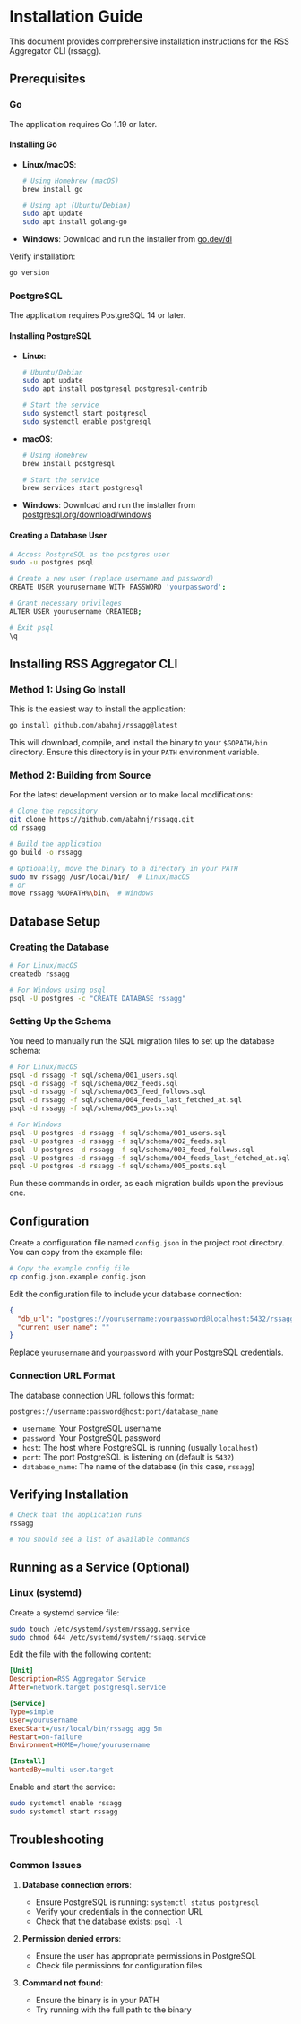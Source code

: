 # Installation Guide

This document provides comprehensive installation instructions for the RSS Aggregator CLI (rssagg).

## Prerequisites

### Go

The application requires Go 1.19 or later.

#### Installing Go

- **Linux/macOS**:
  ```bash
  # Using Homebrew (macOS)
  brew install go

  # Using apt (Ubuntu/Debian)
  sudo apt update
  sudo apt install golang-go
  ```

- **Windows**:
  Download and run the installer from [go.dev/dl](https://go.dev/dl/)

Verify installation:
```bash
go version
```

### PostgreSQL

The application requires PostgreSQL 14 or later.

#### Installing PostgreSQL

- **Linux**:
  ```bash
  # Ubuntu/Debian
  sudo apt update
  sudo apt install postgresql postgresql-contrib

  # Start the service
  sudo systemctl start postgresql
  sudo systemctl enable postgresql
  ```

- **macOS**:
  ```bash
  # Using Homebrew
  brew install postgresql

  # Start the service
  brew services start postgresql
  ```

- **Windows**:
  Download and run the installer from [postgresql.org/download/windows](https://www.postgresql.org/download/windows/)

#### Creating a Database User

```bash
# Access PostgreSQL as the postgres user
sudo -u postgres psql

# Create a new user (replace username and password)
CREATE USER yourusername WITH PASSWORD 'yourpassword';

# Grant necessary privileges
ALTER USER yourusername CREATEDB;

# Exit psql
\q
```

## Installing RSS Aggregator CLI

### Method 1: Using Go Install

This is the easiest way to install the application:

```bash
go install github.com/abahnj/rssagg@latest
```

This will download, compile, and install the binary to your `$GOPATH/bin` directory. Ensure this directory is in your `PATH` environment variable.

### Method 2: Building from Source

For the latest development version or to make local modifications:

```bash
# Clone the repository
git clone https://github.com/abahnj/rssagg.git
cd rssagg

# Build the application
go build -o rssagg

# Optionally, move the binary to a directory in your PATH
sudo mv rssagg /usr/local/bin/  # Linux/macOS
# or
move rssagg %GOPATH%\bin\  # Windows
```

## Database Setup

### Creating the Database

```bash
# For Linux/macOS
createdb rssagg

# For Windows using psql
psql -U postgres -c "CREATE DATABASE rssagg"
```

### Setting Up the Schema

You need to manually run the SQL migration files to set up the database schema:

```bash
# For Linux/macOS
psql -d rssagg -f sql/schema/001_users.sql
psql -d rssagg -f sql/schema/002_feeds.sql
psql -d rssagg -f sql/schema/003_feed_follows.sql
psql -d rssagg -f sql/schema/004_feeds_last_fetched_at.sql
psql -d rssagg -f sql/schema/005_posts.sql

# For Windows
psql -U postgres -d rssagg -f sql/schema/001_users.sql
psql -U postgres -d rssagg -f sql/schema/002_feeds.sql
psql -U postgres -d rssagg -f sql/schema/003_feed_follows.sql
psql -U postgres -d rssagg -f sql/schema/004_feeds_last_fetched_at.sql
psql -U postgres -d rssagg -f sql/schema/005_posts.sql
```

Run these commands in order, as each migration builds upon the previous one.

## Configuration

Create a configuration file named `config.json` in the project root directory. You can copy from the example file:

```bash
# Copy the example config file
cp config.json.example config.json
```

Edit the configuration file to include your database connection:

```json
{
  "db_url": "postgres://yourusername:yourpassword@localhost:5432/rssagg",
  "current_user_name": ""
}
```


Replace `yourusername` and `yourpassword` with your PostgreSQL credentials.

### Connection URL Format

The database connection URL follows this format:
```
postgres://username:password@host:port/database_name
```

- `username`: Your PostgreSQL username
- `password`: Your PostgreSQL password
- `host`: The host where PostgreSQL is running (usually `localhost`)
- `port`: The port PostgreSQL is listening on (default is `5432`)
- `database_name`: The name of the database (in this case, `rssagg`)

## Verifying Installation

```bash
# Check that the application runs
rssagg

# You should see a list of available commands
```

## Running as a Service (Optional)

### Linux (systemd)

Create a systemd service file:

```bash
sudo touch /etc/systemd/system/rssagg.service
sudo chmod 644 /etc/systemd/system/rssagg.service
```

Edit the file with the following content:

```ini
[Unit]
Description=RSS Aggregator Service
After=network.target postgresql.service

[Service]
Type=simple
User=yourusername
ExecStart=/usr/local/bin/rssagg agg 5m
Restart=on-failure
Environment=HOME=/home/yourusername

[Install]
WantedBy=multi-user.target
```

Enable and start the service:

```bash
sudo systemctl enable rssagg
sudo systemctl start rssagg
```

## Troubleshooting

### Common Issues

1. **Database connection errors**:
   - Ensure PostgreSQL is running: `systemctl status postgresql`
   - Verify your credentials in the connection URL
   - Check that the database exists: `psql -l`

2. **Permission denied errors**:
   - Ensure the user has appropriate permissions in PostgreSQL
   - Check file permissions for configuration files

3. **Command not found**:
   - Ensure the binary is in your PATH
   - Try running with the full path to the binary